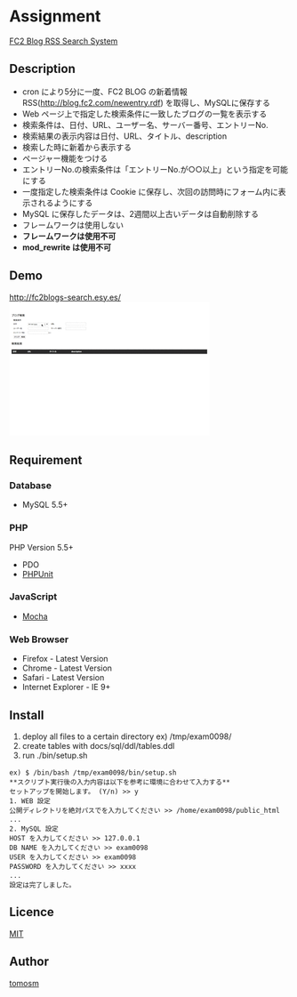 Assignment
==========

[FC2 Blog RSS Search System](http://fc2blogs-search.esy.es/)

## Description

- cron により5分に一度、FC2 BLOG の新着情報 RSS(http://blog.fc2.com/newentry.rdf) を取得し、MySQLに保存する
- Web ページ上で指定した検索条件に一致したブログの一覧を表示する
- 検索条件は、日付、URL、ユーザー名、サーバー番号、エントリーNo.
- 検索結果の表示内容は日付、URL、タイトル、description
- 検索した時に新着から表示する
- ページャー機能をつける
- エントリーNo.の検索条件は「エントリーNo.が○○以上」という指定を可能にする
- 一度指定した検索条件は Cookie に保存し、次回の訪問時にフォーム内に表示されるようにする
- MySQL に保存したデータは、2週間以上古いデータは自動削除する
- フレームワークは使用しない
- **フレームワークは使用不可**
- **mod_rewrite は使用不可**

## Demo

http://fc2blogs-search.esy.es/
![Demo](./images/demo.gif "Demo")

## Requirement
### Database

- MySQL 5.5+

### PHP
PHP Version 5.5+

- PDO
- [PHPUnit](https://phpunit.de/)

### JavaScript

- [Mocha](https://mochajs.org/)

### Web Browser

- Firefox - Latest Version
- Chrome - Latest Version
- Safari - Latest Version
- Internet Explorer - IE 9+

## Install

1. deploy all files to a certain directory ex) /tmp/exam0098/
2. create tables with docs/sql/ddl/tables.ddl
3. run ./bin/setup.sh
```
ex) $ /bin/bash /tmp/exam0098/bin/setup.sh
**スクリプト実行後の入力内容は以下を参考に環境に合わせて入力する**
セットアップを開始します。 (Y/n) >> y
1. WEB 設定
公開ディレクトリを絶対パスでを入力してください >> /home/exam0098/public_html
...
2. MySQL 設定
HOST を入力してください >> 127.0.0.1
DB NAME を入力してください >> exam0098
USER を入力してください >> exam0098
PASSWORD を入力してください >> xxxx
...
設定は完了しました。
```

## Licence

[MIT](https://opensource.org/licenses/MIT)

## Author

[tomosm](https://github.com/tomosm)
